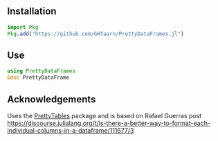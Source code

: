 ## Installation
```julia
import Pkg
Pkg.add("https://github.com/GHTaarn/PrettyDataFrames.jl")
```

## Use
```julia
using PrettyDataFrames
@doc PrettyDataFrame
```

## Acknowledgements
Uses the [PrettyTables](https://github.com/ronisbr/PrettyTables.jl) package and
is based on Rafael Guerras post
https://discourse.julialang.org/t/is-there-a-better-way-to-format-each-individual-columns-in-a-dataframe/111677/3

